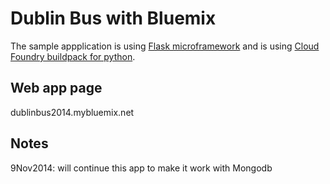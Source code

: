 Dublin Bus with Bluemix
=============================

The sample appplication is using [Flask microframework](http://flask.pocoo.org/) and is using [Cloud Foundry buildpack for python](https://github.com/cf-buildpacks/compile-extensions.git).

Web app page
-----------------------
dublinbus2014.mybluemix.net

Notes
-----
9Nov2014: will continue this app to make it work with Mongodb
